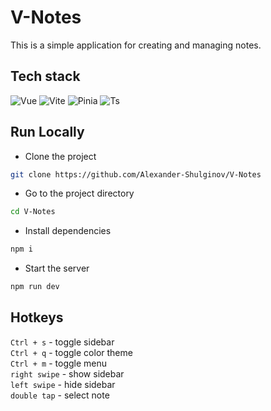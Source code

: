 # V-Notes
This is a simple application for creating and managing notes.

## Tech stack 
![Vue](https://img.shields.io/badge/vue-%2335495e.svg?style=for-the-badge&logo=vuedotjs&logoColor=%234FC08D)
![Vite](https://img.shields.io/badge/vite-%23646CFF.svg?style=for-the-badge&logo=vite&logoColor=white)
![Pinia](https://img.shields.io/badge/Pinia-g?style=for-the-badge&logo=databricks&logoColor=%23fff)
![Ts](https://img.shields.io/badge/typescript-%23007ACC.svg?style=for-the-badge&logo=typescript&logoColor=white)

## Run Locally

- Clone the project

```bash
git clone https://github.com/Alexander-Shulginov/V-Notes
```

- Go to the project directory

```bash
cd V-Notes
```

- Install dependencies

```bash 
npm i
```

- Start the server

```bash 
npm run dev
```

## Hotkeys
`Ctrl + s` - toggle sidebar  
`Ctrl + q` - toggle color theme  
`Ctrl + m` - toggle menu   
`right swipe` - show sidebar  
`left swipe` - hide sidebar  
`double tap` - select note  

<!-- анимации добавления/удаления элементов списка не оч
анимации добавления/удаления элементов списка не оч
адаптив настроек
убирать фокус с textarea при открывании сайдбара свайпом

---------
дата создания заметки
корзину
---------

-->